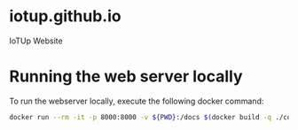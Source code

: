 # iotup.github.io
IoTUp Website

# Running the web server locally
To run the webserver locally, execute the following docker command:
```sh
docker run --rm -it -p 8000:8000 -v ${PWD}:/docs $(docker build -q ./container)
```
